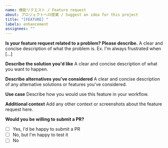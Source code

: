 ```yaml
---
name: 機能リクエスト / Feature request
about: プロジェクトへの提案 / Suggest an idea for this project
title: "[FEATURE] "
labels: enhancement
assignees: ""
---
```


**Is your feature request related to a problem? Please describe.**
A clear and concise description of what the problem is. Ex. I'm always frustrated when [...]

**Describe the solution you'd like**
A clear and concise description of what you want to happen.

**Describe alternatives you've considered**
A clear and concise description of any alternative solutions or features you've considered.

**Use case**
Describe how you would use this feature in your workflow.

**Additional context**
Add any other context or screenshots about the feature request here.

**Would you be willing to submit a PR?**

- [ ] Yes, I'd be happy to submit a PR
- [ ] No, but I'm happy to test it
- [ ] No
